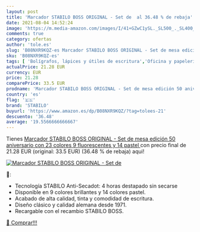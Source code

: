```yaml
---
layout: post
title: 'Marcador STABILO BOSS ORIGINAL - Set de  al 36.48 % de rebaja'
date: 2021-08-04 14:52:24
image: 'https://m.media-amazon.com/images/I/41+GZwC1ySL._SL500_._SL400_.jpg'
comments: true
category: ofertas
author: 'tole.es'
slug: 'B08NXR9KQZ-es Marcador STABILO BOSS ORIGINAL - Set de mesa edición 50...'
sku: 'B08NXR9KQZ-es'
tags: [ 'Bolígrafos, lápices y útiles de escritura','Oficina y papelería','Rotuladores y subrayadores','Subrayadores','stabilo', ]
actualPrice: 21.28 EUR
currency: EUR
price: 21.28
comparePrice: 33.5 EUR
prodname: 'Marcador STABILO BOSS ORIGINAL - Set de mesa edición 50 aniversario con 23 colores  9 fluorescentes y 14 pastel '
country: 'es'
flag: '🇪🇸'
brand: 'STABILO'
buyurl: 'https://www.amazon.es/dp/B08NXR9KQZ/?tag=tolees-21'
descuento: '36.48'
average: '19.5566666666667'
---
```


Tienes [Marcador STABILO BOSS ORIGINAL - Set de mesa edición 50 aniversario con 23 colores  9 fluorescentes y 14 pastel ](https://www.amazon.es/dp/B08NXR9KQZ/?tag=tolees-21) con precio final de  21.28 EUR (original: 33.5 EUR) (36.48 %  de rebaja) aqui!

[![Marcador STABILO BOSS ORIGINAL - Set de ](https://m.media-amazon.com/images/I/41+GZwC1ySL._SL500_._SL400_.jpg)](https://www.amazon.es/dp/B08NXR9KQZ/?tag=tolees-21)

🔎:

- Tecnología STABILO Anti-Secadot: 4 horas destapado sin secarse
- Disponible en 9 colores brillantes y 14 colores pastel.
- Acabado de alta calidad, tinta y comodidad de escritura.
- Diseño clásico y calidad alemana desde 1971.
- Recargable con el recambio STABILO BOSS.

[🛒 Comprar!!!](https://www.amazon.es/dp/B08NXR9KQZ/?tag=tolees-21)
